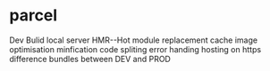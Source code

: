 # parcel
Dev Bulid
local server
HMR--Hot module replacement
cache
image optimisation
minfication
code spliting
error handing
hosting on https
difference bundles between DEV and PROD

